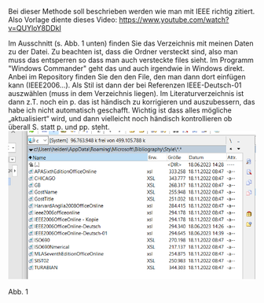 Bei dieser Methode soll beschrieben werden wie man mit IEEE richtig zitiert. Also Vorlage diente dieses Video:
https://www.youtube.com/watch?v=QUYloY8DDkI 

Im Ausschnitt (s. Abb. 1 unten) finden Sie das Verzeichnis mit meinen Daten zu der Datei. Zu beachten ist, dass die Ordner versteckt sind, also man muss das entsperren so dass man auch versteckte files sieht. Im Programm "Windows Commander" geht das und auch irgendwie in Windows direkt.  Anbei im Repository finden Sie den  den File, den man dann dort einfügen kann (IEEE2006...). Als Stil ist dann der bei Referenzen IEEE-Deutsch-01 auszwählen (muss in dem Verzeichnis liegen). 
Im Literaturverzeichnis ist dann z.T. noch ein p. das ist händisch zu korrigieren und auszubessern, das habe ich nicht automatisch geschafft. 
Wichtig ist dass alles mögliche „aktualisiert“ wird, und dann vielleicht noch händisch kontrollieren ob überall S. statt p. und pp. steht.
![Abb. 1](example.png)

Abb. 1
